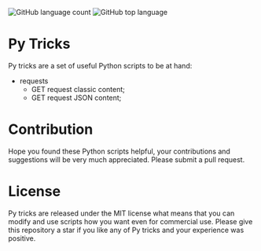 ![GitHub language count](https://img.shields.io/github/languages/count/kate-orlova/py-tricks.svg?style=flat)
![GitHub top language](https://img.shields.io/github/languages/top/kate-orlova/py-tricks.svg?style=flat)
# Py Tricks
Py tricks are a set of useful Python scripts to be at hand:
* requests
    * GET request classic content;
    * GET request JSON content;

# Contribution
Hope you found these Python scripts helpful, your contributions and suggestions will be very much appreciated. Please submit a pull request.

# License
Py tricks are released under the MIT license what means that you can modify and use scripts how you want even for commercial use. Please give this repository a star if you like any of Py tricks and your experience was positive.

